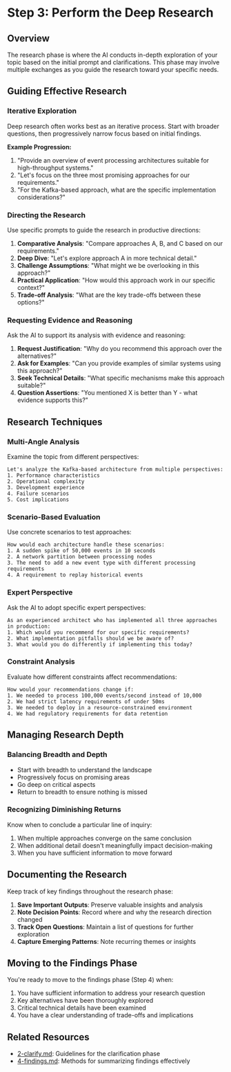 # Step 3: Perform the Deep Research

## Overview

The research phase is where the AI conducts in-depth exploration of your topic based on the initial prompt and clarifications. This phase may involve multiple exchanges as you guide the research toward your specific needs.

## Guiding Effective Research

### Iterative Exploration

Deep research often works best as an iterative process. Start with broader questions, then progressively narrow focus based on initial findings.

**Example Progression:**


1. "Provide an overview of event processing architectures suitable for high-throughput systems."
2. "Let's focus on the three most promising approaches for our requirements."
3. "For the Kafka-based approach, what are the specific implementation considerations?"

### Directing the Research

Use specific prompts to guide the research in productive directions:


1. **Comparative Analysis**: "Compare approaches A, B, and C based on our requirements."
2. **Deep Dive**: "Let's explore approach A in more technical detail."
3. **Challenge Assumptions**: "What might we be overlooking in this approach?"
4. **Practical Application**: "How would this approach work in our specific context?"
5. **Trade-off Analysis**: "What are the key trade-offs between these options?"

### Requesting Evidence and Reasoning

Ask the AI to support its analysis with evidence and reasoning:


1. **Request Justification**: "Why do you recommend this approach over the alternatives?"
2. **Ask for Examples**: "Can you provide examples of similar systems using this approach?"
3. **Seek Technical Details**: "What specific mechanisms make this approach suitable?"
4. **Question Assertions**: "You mentioned X is better than Y - what evidence supports this?"

## Research Techniques

### Multi-Angle Analysis

Examine the topic from different perspectives:

```
Let's analyze the Kafka-based architecture from multiple perspectives:
1. Performance characteristics
2. Operational complexity
3. Development experience
4. Failure scenarios
5. Cost implications
```

### Scenario-Based Evaluation

Use concrete scenarios to test approaches:

```
How would each architecture handle these scenarios:
1. A sudden spike of 50,000 events in 10 seconds
2. A network partition between processing nodes
3. The need to add a new event type with different processing requirements
4. A requirement to replay historical events
```

### Expert Perspective

Ask the AI to adopt specific expert perspectives:

```
As an experienced architect who has implemented all three approaches in production:
1. Which would you recommend for our specific requirements?
2. What implementation pitfalls should we be aware of?
3. What would you do differently if implementing this today?
```

### Constraint Analysis

Evaluate how different constraints affect recommendations:

```
How would your recommendations change if:
1. We needed to process 100,000 events/second instead of 10,000
2. We had strict latency requirements of under 50ms
3. We needed to deploy in a resource-constrained environment
4. We had regulatory requirements for data retention
```

## Managing Research Depth

### Balancing Breadth and Depth

* Start with breadth to understand the landscape
* Progressively focus on promising areas
* Go deep on critical aspects
* Return to breadth to ensure nothing is missed

### Recognizing Diminishing Returns

Know when to conclude a particular line of inquiry:


1. When multiple approaches converge on the same conclusion
2. When additional detail doesn't meaningfully impact decision-making
3. When you have sufficient information to move forward

## Documenting the Research

Keep track of key findings throughout the research phase:


1. **Save Important Outputs**: Preserve valuable insights and analysis
2. **Note Decision Points**: Record where and why the research direction changed
3. **Track Open Questions**: Maintain a list of questions for further exploration
4. **Capture Emerging Patterns**: Note recurring themes or insights

## Moving to the Findings Phase

You're ready to move to the findings phase (Step 4) when:


1. You have sufficient information to address your research question
2. Key alternatives have been thoroughly explored
3. Critical technical details have been examined
4. You have a clear understanding of trade-offs and implications

## Related Resources

* [2-clarify.md](./2-clarify.md): Guidelines for the clarification phase
* [4-findings.md](./4-findings.md): Methods for summarizing findings effectively


